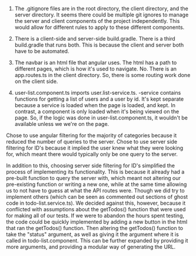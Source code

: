 1. The .gitignore files are in the root directory, the client directory, and the server directory.
It seems there could be multiple git ignores to manage the server and client components of the project independently.
This would allow for different rules to apply to these different components.

2. There is a client-side and server-side build.gradle. There is a third build.gradle that runs both. This is because the client and server both have to be automated.

3. The navbar is an html file that angular uses. The html has a path to different pages, which is how it's used to navigate.
No. There is an app.routes.ts in the client directory. So, there is some routing work done on the client side.

4. user-list.component.ts imports user.list-service.ts. -service contains functions for getting a list of users and a user by id.
It's kept separate because a service is loaded when the page is loaded, and kept. In contrast, a component is only loaded when it's being viewed on the page. So, if the logic was done in user-list.component.ts, it wouldn't be available unless we we're on the page.

Chose to use angular filtering for the majority of categories because it reduced the number of queries to the server.
Chose to use server side filtering for ID's because it implied the user knew what they were looking for, which meant there would typically only be one query to the server.

In addition to this, choosing server side filtering for ID's simplified the process of implementing its functionality.
This is because it already had a pre-built function to query the server with, which meant not altering our pre-existing function or writing a new one, while at the same time allowing us to not have to guess at what the API routes were.
Though we did try to implement others (which can be seen as commented out sections of ghost code in todo-list.service.ts). We decided against this, however, because it conflicted with assumptions about the getTodos() function that were used for making all of our tests.
If we were to abandon the hours spent testing, the code could be quickly implemented by adding a new button in the html that ran the getTodos() function. Then altering the getTodos() function to take the "status" argument, as well as giving it the argument where it is called in todo-list.component.
This can be further expanded by providing it more arguments, and providing a modular way of generating the URL.
